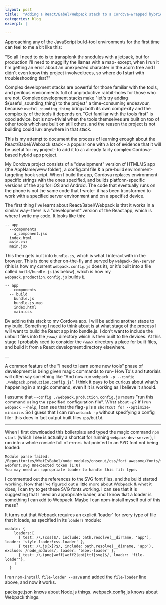 ```yaml
---
layout: post
title:  "Adding a React/Babel/Webpack stack to a Cordova-wrapped hybrid app"
categories: blog
excerpt: | 
  
---
```


Approaching any of the JavaScript build-tool environments for the first time can feel to me a bit like this: 

"So all I need to do is to transplonk the snodules with a jetpack, but for production I'll need to mugglify the llamas with a map- except, when I run it I'm getting an error about an unexpected character in the acorn tree and I didn't even know this project involved trees, so where do I start with troubleshooting that?"

Complex development stacks are powerful for those familiar with the tools, and perilous environments full of unproductive rabbit-holes for those who are not. Complex development stacks make "let's try adding ${useful_sounding_thing} to the project" a time-consuming endeavour, because `useful_sounding_thing` brings both its own complexity and the complexity of the tools it depends on. "Get familiar with the tools first" is good advice, but is non-trivial when the tools themselves are built on top of other tools which are built on still others, and the reason the project is not building could lurk anywhere in that stack.

This is my attempt to document the process of learning enough about the React/Babel/Webpack stack - a popular one with a lot of evidence that it will be useful for my project- to add it to an already fairly complex Cordova-based hybrid app project.

My Cordova project consists of a "development" version of HTML/JS app (the AppName/www folder), a config.xml file & a pre-build environment-targeting hook script. When I build the app, Cordova replaces environment-specific strings with the ones specified, and builds platform-specific versions of the app for iOS and Android. The code that eventually runs on the phone is not the same code that I wrote- it has been transformed to work with a specified server environment and on a specified device. 

The first thing I've learnt about React/Babel/Webpack is that it works in a similar way- there is a "development" version of the React app, which is where I write my code. It looks like this: 


```
-- app
  --components
    a_component.jsx
  index.html
  main.css
  main.jsx
```

This then gets built into `bundle.js`, which is what I interact with in the browser. This is done either on-the-fly and served by `webpack-dev-server` (this is how my current `webpack.config.js` does it), or it's built into a file called `build/bundle.js` (as below), which is how my `webpack.production.config.js` builds it.

```
-- app
  - components
  -- build
    bundle.js
    bundle.js.map
    index.html
    main.css
```

By adding this stack to my Cordova app, I will be adding another stage to my build. Something I need to think about is at what stage of the process I will want to build the React app into bundle.js. I don't want to include the unbuilt files into the `/www/` directory which is then built to the devices. At this stage I probably need to consider the `/www/` directory a place for built files, and build it from a React development directory elsewhere.

--

A common feature of the "I need to learn some new tools" phase of development is being given magic commands to run- How To's and tutorials will often say something like "And now run `webpack -p --config ./webpack.production.config.js`". I think it pays to be curious about what's happening in a magic command, even if it is working as I believe it should. 

I assume that `--config ./webpack.production.config.js` means "run this command using the specified configuration file". What about `-p`? If I run `webpack --help`, I can see that the flag `-p` is a `shortcut for --optimize-minimize`. So I guess that I can run `webpack -p` without specifying a config file- this does in fact output built files `app/build`.


---

When I first downloaded this boilerplate and typed the magic command `npm start` (which I see is actually a shortcut for running `webpack-dev-server`), I ran into a whole console full of errors that pointed to an SVG font not being loaded: 

```
Module parse failed: /Repositories/WhatIsBabel/node_modules/onsenui/css/font_awesome/fonts/fontawesome-webfont.svg Unexpected token (1:0)
You may need an appropriate loader to handle this file type.
```

I commented out the references to the SVG font files, and the build started working. Now that I've figured out a little more about Webpack & what it does, I can try to get these SVG fonts working. I can see that it is suggesting that I need an appropriate loader, and I know that a loader is something I can add to Webpack. Maybe I can npm-install myself out of this mess?

It turns out that Webpack requires an explicit 'loader' for every type of file that it loads, as specified in its `loaders` module: 

```
module: {
    loaders:[
      { test: /\.(css)$/, include: path.resolve(__dirname, 'app'), loader: 'style-loader!css-loader' },
      { test: /\.js[x]?$/, include: path.resolve(__dirname, 'app'), exclude: /node_modules/, loader: 'babel-loader' },
      { test: /\.(png|woff|woff2|eot|ttf|svg)$/, loader: 'file-loader'},
    ]
  }
```

I ran `npm-install file-loader --save` and added the `file-loader` line above, and now it works.


package.json knows about Node.js things.
webpack.config.js knows about Webpack things.